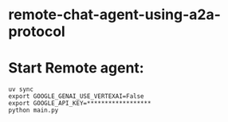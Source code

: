 # remote-chat-agent-using-a2a-protocol


# Start Remote agent: 
```shell
uv sync
export GOOGLE_GENAI_USE_VERTEXAI=False
export GOOGLE_API_KEY=******************
python main.py
```